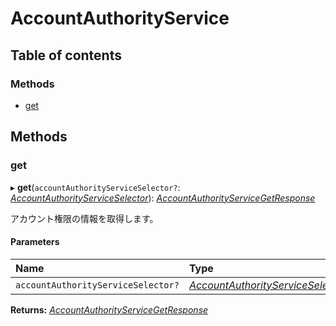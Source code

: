# AccountAuthorityService


## Table of contents

### Methods

- [get](accountauthorityservice.md#get)

## Methods

### get

▸ **get**(`accountAuthorityServiceSelector?`: [*AccountAuthorityServiceSelector*](../../data/display/accountauthorityserviceselector.md)): [*AccountAuthorityServiceGetResponse*](../../data/display/accountauthorityservicegetresponse.md)

<div lang=\"ja\">アカウント権限の情報を取得します。</div> 

#### Parameters

| Name | Type |
| :------ | :------ |
| `accountAuthorityServiceSelector?` | [*AccountAuthorityServiceSelector*](../../data/display/accountauthorityserviceselector.md) |

**Returns:** [*AccountAuthorityServiceGetResponse*](../../data/display/accountauthorityservicegetresponse.md)
